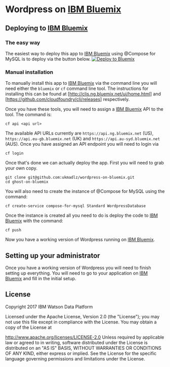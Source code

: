 # Wordpress on [IBM Bluemix](https://www.bluemix.net)

## Deploying to [IBM Bluemix](https://www.bluemix.net)

### The easy way
The easiest way to deploy this app to [IBM Bluemix](https://www.bluemix.net) using @Compose for MySQL is to deploy via the button below.
[![Deploy to Bluemix](https://deployment-tracker.mybluemix.net/stats/2113a61752ea750176a78f022f0416f0/button.svg)](https://bluemix.net/deploy?repository=https://github.com/ibm-cds-labs/wordpress-on-bluemix)

### Manual installation

To manually install this app to [IBM Bluemix](https://www.bluemix.net) via the command line you will need either the `bluemix` or `cf` command line tool. The instructions for installing this can be found at [http://clis.ng.bluemix.net/ui/home.html] and [https://github.com/cloudfoundry/cli/releases] respectively.

Once you have these tools, you will need to assign a [IBM Bluemix](https://www.bluemix.net) API to the tool. The command is:

`cf api <api url>`

The available API URLs currently are `https://api.ng.bluemix.net` (US), `https://api.eu-gb.bluemix.net` (UK) and `https://api.au-syd.bluemix.net` (AUS). Once you have assigned an API endpoint you will need to login via

`cf login`

Once that's done we can actually deploy the app. First you will need to grab your own copy.

```
git clone git@github.com:ukmadlz/wordpress-on-bluemix.git
cd ghost-on-bluemix
```

You will also need to create the instance of @Compose for MySQL using the command:

`cf create-service compose-for-mysql Standard WordpressDatabase`

Once the instance is created all you need to do is deploy the code to [IBM Bluemix](https://www.bluemix.net) with the command:

`cf push`

Now you have a working version of Wordpress running on [IBM Bluemix](https://www.bluemix.net).

## Setting up your administrator

Once you have a working version of Wordpress you will need to finish setting up everything. You will need to go to your application on [IBM Bluemix](https://www.bluemix.net) and fill in the initial setup.

## License

Copyright 2017 IBM Watson Data Platform

Licensed under the Apache License, Version 2.0 (the "License"); you may not use this file except in compliance with the License. You may obtain a copy of the License at

http://www.apache.org/licenses/LICENSE-2.0
Unless required by applicable law or agreed to in writing, software distributed under the License is distributed on an "AS IS" BASIS, WITHOUT WARRANTIES OR CONDITIONS OF ANY KIND, either express or implied. See the License for the specific language governing permissions and limitations under the License.
